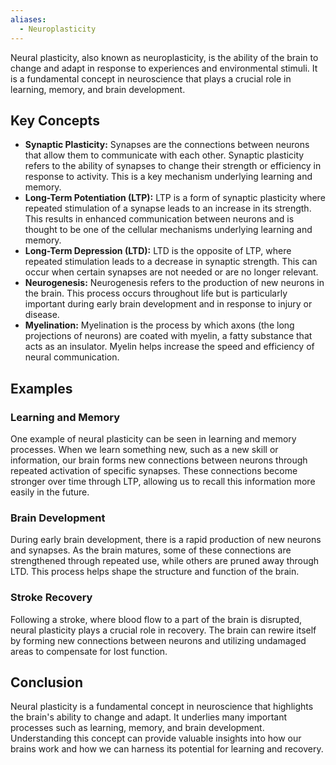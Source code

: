 ```yaml
---
aliases:
  - Neuroplasticity
---
```


Neural plasticity, also known as neuroplasticity, is the ability of the brain to change and adapt in response to experiences and environmental stimuli. It is a fundamental concept in neuroscience that plays a crucial role in learning, memory, and brain development.

## Key Concepts

- **Synaptic Plasticity:** Synapses are the connections between neurons that allow them to communicate with each other. Synaptic plasticity refers to the ability of synapses to change their strength or efficiency in response to activity. This is a key mechanism underlying learning and memory.
- **Long-Term Potentiation (LTP):** LTP is a form of synaptic plasticity where repeated stimulation of a synapse leads to an increase in its strength. This results in enhanced communication between neurons and is thought to be one of the cellular mechanisms underlying learning and memory.
- **Long-Term Depression (LTD):** LTD is the opposite of LTP, where repeated stimulation leads to a decrease in synaptic strength. This can occur when certain synapses are not needed or are no longer relevant.
- **Neurogenesis:** Neurogenesis refers to the production of new neurons in the brain. This process occurs throughout life but is particularly important during early brain development and in response to injury or disease.
- **Myelination:** Myelination is the process by which axons (the long projections of neurons) are coated with myelin, a fatty substance that acts as an insulator. Myelin helps increase the speed and efficiency of neural communication.

## Examples

### Learning and Memory

One example of neural plasticity can be seen in learning and memory processes. When we learn something new, such as a new skill or information, our brain forms new connections between neurons through repeated activation of specific synapses. These connections become stronger over time through LTP, allowing us to recall this information more easily in the future.

### Brain Development

During early brain development, there is a rapid production of new neurons and synapses. As the brain matures, some of these connections are strengthened through repeated use, while others are pruned away through LTD. This process helps shape the structure and function of the brain.

### Stroke Recovery

Following a stroke, where blood flow to a part of the brain is disrupted, neural plasticity plays a crucial role in recovery. The brain can rewire itself by forming new connections between neurons and utilizing undamaged areas to compensate for lost function.

## Conclusion

Neural plasticity is a fundamental concept in neuroscience that highlights the brain's ability to change and adapt. It underlies many important processes such as learning, memory, and brain development. Understanding this concept can provide valuable insights into how our brains work and how we can harness its potential for learning and recovery. 